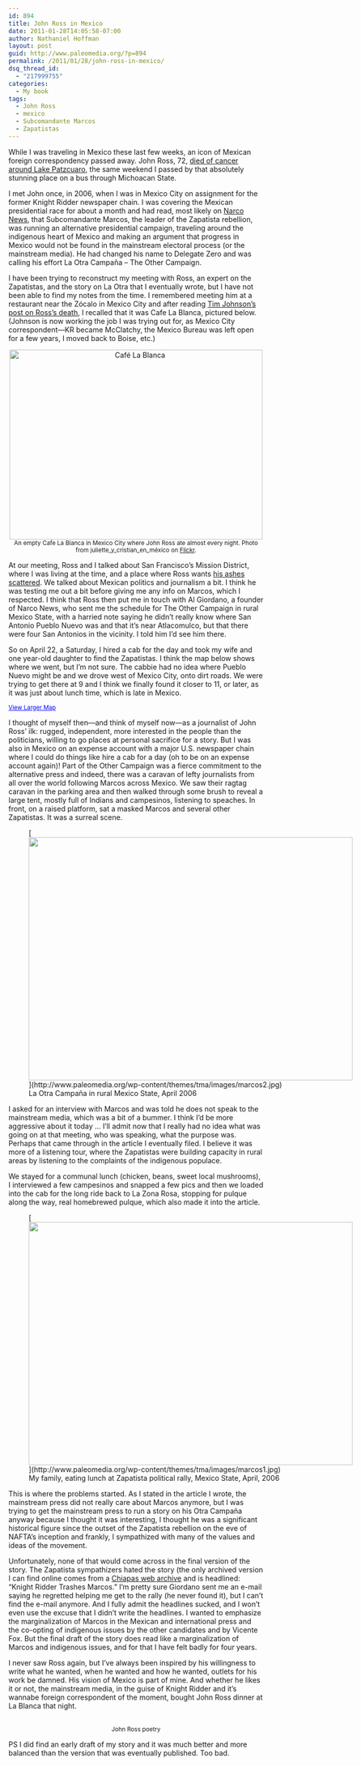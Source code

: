 ```yaml
---
id: 894
title: John Ross in Mexico
date: 2011-01-28T14:05:58-07:00
author: Nathaniel Hoffman
layout: post
guid: http://www.paleomedia.org/?p=894
permalink: /2011/01/28/john-ross-in-mexico/
dsq_thread_id:
  - "217999755"
categories:
  - My book
tags:
  - John Ross
  - mexico
  - Subcomandante Marcos
  - Zapatistas
---
```

While I was traveling in Mexico these last few weeks, an icon of Mexican foreign correspondency passed away. John Ross, 72, [died of cancer around Lake Patzcuaro](http://www.sfbg.com/politics/2011/01/18/john-ross-dies-72), the same weekend I passed by that absolutely stunning place on a bus through Michoacan State. 

I met John once, in 2006, when I was in Mexico City on assignment for the former Knight Ridder newspaper chain. I was covering the Mexican presidential race for about a month and had read, most likely on [Narco News](http://narconews.com/), that Subcomandante Marcos, the leader of the Zapatista rebellion, was running an alternative presidential campaign, traveling around the indigenous heart of Mexico and making an argument that progress in Mexico would not be found in the mainstream electoral process (or the mainstream media). He had changed his name to Delegate Zero and was calling his effort La Otra Campaña &#8211; The Other Campaign.

I have been trying to reconstruct my meeting with Ross, an expert on the Zapatistas, and the story on La Otra that I eventually wrote, but I have not been able to find my notes from the time. I remembered meeting him at a restaurant near the Zócalo in Mexico City and after reading [Tim Johnson&#8217;s post on Ross&#8217;s death](http://blogs.mcclatchydc.com/mexico/2011/01/john-ross-lover-of-things-mexican.html), I recalled that it was Cafe La Blanca, pictured below. (Johnson is now working the job I was trying out for, as Mexico City correspondent—KR became McClatchy, the Mexico Bureau was left open for a few years, I moved back to Boise, etc.)

<center>
  <a href="http://www.flickr.com/photos/63305206@N00/226014818/" title="Café La Blanca by juliette_y_cristian_en_méxico, on Flickr"><img loading="lazy" src="http://farm1.static.flickr.com/70/226014818_0e5b5af153.jpg" width="500" height="375" alt="Café La Blanca" /></a><br /> <small>An empty Cafe La Blanca in Mexico City where John Ross ate almost every night. Photo from juliette_y_cristian_en_méxico on <a href="http://www.flickr.com/photos/63305206@N00/226014818/">Flickr</a>.</small>
</center>

At our meeting, Ross and I talked about San Francisco&#8217;s Mission District, where I was living at the time, and a place where Ross wants [his ashes scattered](http://www.sfbg.com/2011/01/25/remembering-john-ross). We talked about Mexican politics and journalism a bit. I think he was testing me out a bit before giving me any info on Marcos, which I respected. I think that Ross then put me in touch with Al Giordano, a founder of Narco News, who sent me the schedule for The Other Campaign in rural Mexico State, with a harried note saying he didn&#8217;t really know where San Antonio Pueblo Nuevo was and that it&#8217;s near Atlacomulco, but that there were four San Antonios in the vicinity. I told him I&#8217;d see him there.

So on April 22, a Saturday, I hired a cab for the day and took my wife and one year-old daughter to find the Zapatistas. I think the map below shows where we went, but I&#8217;m not sure. The cabbie had no idea where Pueblo Nuevo might be and we drove west of Mexico City, onto dirt roads. We were trying to get there at 9 and I think we finally found it closer to 11, or later, as it was just about lunch time, which is late in Mexico.

  
<small><a href="http://maps.google.com/maps?oe=utf-8&client=firefox-a&q=san+antonio+pueblo+nuevo,+estado+de+mexico&ie=UTF8&hq=&hnear=San+Antonio+Pueblo+Nuevo,+State+of+Mexico,+Mexico&gl=us&ll=19.565375,-100.048046&spn=0.451031,0.666733&t=h&z=11&source=embed" style="color:#0000FF;text-align:left">View Larger Map</a></small>

I thought of myself then—and think of myself now—as a journalist of John Ross&#8217; ilk: rugged, independent, more interested in the people than the politicians, willing to go places at personal sacrifice for a story. But I was also in Mexico on an expense account with a major U.S. newspaper chain where I could do things like hire a cab for a day (oh to be on an expense account again)! Part of the Other Campaign was a fierce commitment to the alternative press and indeed, there was a caravan of lefty journalists from all over the world following Marcos across Mexico. We saw their ragtag caravan in the parking area and then walked through some brush to reveal a large tent, mostly full of Indians and campesinos, listening to speaches. In front, on a raised platform, sat a masked Marcos and several other Zapatistas. It was a surreal scene.

<figure id="attachment_910" aria-describedby="caption-attachment-910" style="width: 640px" class="wp-caption aligncenter">[<img loading="lazy" src="http://www.paleomedia.org/wp-content/themes/tma/images/marcos2-1024x768.jpg" alt="" title="La Otra Campaña in rural Mexico State, April 2006" width="640" height="480" class="size-large wp-image-910" srcset="http://www.paleomedia.org/wp-content/themes/tma/images/marcos2-1024x768.jpg 1024w, http://www.paleomedia.org/wp-content/themes/tma/images/marcos2-300x224.jpg 300w, http://www.paleomedia.org/wp-content/themes/tma/images/marcos2-160x120.jpg 160w, http://www.paleomedia.org/wp-content/themes/tma/images/marcos2-75x56.jpg 75w, http://www.paleomedia.org/wp-content/themes/tma/images/marcos2-500x375.jpg 500w" sizes="(max-width: 640px) 100vw, 640px" />](http://www.paleomedia.org/wp-content/themes/tma/images/marcos2.jpg)<figcaption id="caption-attachment-910" class="wp-caption-text">La Otra Campaña in rural Mexico State, April 2006</figcaption></figure>

I asked for an interview with Marcos and was told he does not speak to the mainstream media, which was a bit of a bummer. I think I&#8217;d be more aggressive about it today &#8230; I&#8217;ll admit now that I really had no idea what was going on at that meeting, who was speaking, what the purpose was. Perhaps that came through in the article I eventually filed. I believe it was more of a listening tour, where the Zapatistas were building capacity in rural areas by listening to the complaints of the indigenous populace.

We stayed for a communal lunch (chicken, beans, sweet local mushrooms), I interviewed a few campesinos and snapped a few pics and then we loaded into the cab for the long ride back to La Zona Rosa, stopping for pulque along the way, real homebrewed pulque, which also made it into the article.

<figure id="attachment_911" aria-describedby="caption-attachment-911" style="width: 640px" class="wp-caption aligncenter">[<img loading="lazy" src="http://www.paleomedia.org/wp-content/themes/tma/images/marcos1-1024x768.jpg" alt="" title="Family at Zapatista Rall" width="640" height="480" class="size-large wp-image-911" srcset="http://www.paleomedia.org/wp-content/themes/tma/images/marcos1-1024x768.jpg 1024w, http://www.paleomedia.org/wp-content/themes/tma/images/marcos1-300x224.jpg 300w, http://www.paleomedia.org/wp-content/themes/tma/images/marcos1-160x120.jpg 160w, http://www.paleomedia.org/wp-content/themes/tma/images/marcos1-75x56.jpg 75w, http://www.paleomedia.org/wp-content/themes/tma/images/marcos1-500x375.jpg 500w" sizes="(max-width: 640px) 100vw, 640px" />](http://www.paleomedia.org/wp-content/themes/tma/images/marcos1.jpg)<figcaption id="caption-attachment-911" class="wp-caption-text">My family, eating lunch at Zapatista political rally, Mexico State, April, 2006</figcaption></figure>

This is where the problems started. As I stated in the article I wrote, the mainstream press did not really care about Marcos anymore, but I was trying to get the mainstream press to run a story on his Otra Campaña anyway because I thought it was interesting, I thought he was a significant historical figure since the outset of the Zapatista rebellion on the eve of NAFTA&#8217;s inception and frankly, I sympathized with many of the values and ideas of the movement.

Unfortunately, none of that would come across in the final version of the story. The Zapatista sympathizers hated the story (the only archived version I can find online comes from a [Chiapas web archive](http://www.mail-archive.com/chiapas95@eco.utexas.edu/msg00533.html) and is headlined: &#8220;Knight Ridder Trashes Marcos.&#8221; I&#8217;m pretty sure Giordano sent me an e-mail saying he regretted helping me get to the rally (he never found it), but I can&#8217;t find the e-mail anymore. And I fully admit the headlines sucked, and I won&#8217;t even use the excuse that I didn&#8217;t write the headlines. I wanted to emphasize the marginalization of Marcos in the Mexican and international press and the co-opting of indigenous issues by the other candidates and by Vicente Fox. But the final draft of the story does read like a marginalization of Marcos and indigenous issues, and for that I have felt badly for four years.

I never saw Ross again, but I&#8217;ve always been inspired by his willingness to write what he wanted, when he wanted and how he wanted, outlets for his work be damned. His vision of Mexico is part of mine. And whether he likes it or not, the mainstream media, in the guise of Knight Ridder and it&#8217;s wannabe foreign correspondent of the moment, bought John Ross dinner at La Blanca that night. 

<center>
  <br /> <small>John Ross poetry</small>
</center>

PS I did find an early draft of my story and it was much better and more balanced than the version that was eventually published. Too bad.